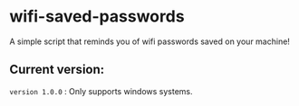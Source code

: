 # wifi-saved-passwords
A simple script that reminds you of wifi passwords saved on your machine!

## Current version:
`version 1.0.0` : Only supports windows systems.
